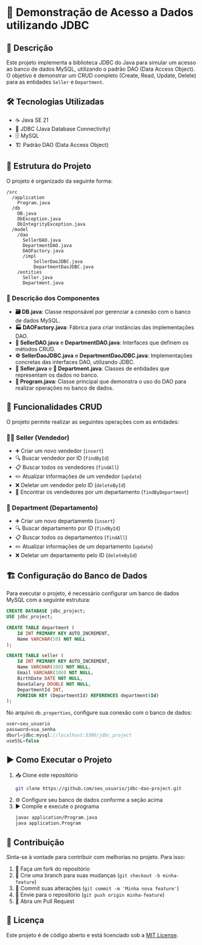 # 🚀 Demonstração de Acesso a Dados utilizando JDBC

## 📌 Descrição
Este projeto implementa a biblioteca JDBC do Java para simular um acesso ao banco de dados MySQL, utilizando o padrão DAO (Data Access Object). O objetivo é demonstrar um CRUD completo (Create, Read, Update, Delete) para as entidades `Seller` e `Department`.

## 🛠 Tecnologias Utilizadas
- ☕ Java SE 21
- 🔌 JDBC (Java Database Connectivity)
- 🗄️ MySQL
- 🏗️ Padrão DAO (Data Access Object)

## 📂 Estrutura do Projeto
O projeto é organizado da seguinte forma:

```
/src
  /application
    Program.java
  /db
    DB.java
    DbException.java
    DbIntegrityException.java
  /model
    /dao
      SellerDAO.java
      DepartmentDAO.java
      DAOFactory.java
      /impl
          SellerDaoJDBC.java
          DepartmentDaoJDBC.java
    /entities
      Seller.java
      Department.java
```

### 📝 Descrição dos Componentes

- **🗃️ DB.java**: Classe responsável por gerenciar a conexão com o banco de dados MySQL.
- **🏭 DAOFactory.java**: Fábrica para criar instâncias das implementações DAO.
- **📄 SellerDAO.java** e **DepartmentDAO.java**: Interfaces que definem os métodos CRUD.
- **⚙️ SellerDaoJDBC.java** e **DepartmentDaoJDBC.java**: Implementações concretas das interfaces DAO, utilizando JDBC.
- **👤 Seller.java** e **🏢 Department.java**: Classes de entidades que representam os dados no banco.
- **🚀 Program.java**: Classe principal que demonstra o uso do DAO para realizar operações no banco de dados.

## 🔄 Funcionalidades CRUD
O projeto permite realizar as seguintes operações com as entidades:

### 👨‍💼 Seller (Vendedor)
- ➕ Criar um novo vendedor (`insert`)
- 🔍 Buscar vendedor por ID (`findById`)
- 📋 Buscar todos os vendedores (`findAll`)
- ✏️ Atualizar informações de um vendedor (`update`)
- ❌ Deletar um vendedor pelo ID (`deleteById`)
- 🏢 Encontrar os vendedores por um departamento (`findByDepartment`)

### 🏢 Department (Departamento)
- ➕ Criar um novo departamento (`insert`)
- 🔍 Buscar departamento por ID (`findById`)
- 📋 Buscar todos os departamentos (`findAll`)
- ✏️ Atualizar informações de um departamento (`update`)
- ❌ Deletar um departamento pelo ID (`deleteById`)

## 🏗️ Configuração do Banco de Dados

Para executar o projeto, é necessário configurar um banco de dados MySQL com a seguinte estrutura:

```sql
CREATE DATABASE jdbc_project;
USE jdbc_project;

CREATE TABLE department (
    Id INT PRIMARY KEY AUTO_INCREMENT,
    Name VARCHAR(50) NOT NULL
);

CREATE TABLE seller (
    Id INT PRIMARY KEY AUTO_INCREMENT,
    Name VARCHAR(100) NOT NULL,
    Email VARCHAR(100) NOT NULL,
    BirthDate DATE NOT NULL,
    BaseSalary DOUBLE NOT NULL,
    DepartmentId INT,
    FOREIGN KEY (DepartmentId) REFERENCES department(Id)
);
```

No arquivo `db.properties`, configure sua conexão com o banco de dados:

```java
user=seu_usuario
password=sua_senha
dburl=jdbc:mysql://localhost:3306/jdbc_project
useSSL=false
```

## ▶️ Como Executar o Projeto
1. 📥 Clone este repositório
   ```sh
   git clone https://github.com/seu_usuario/jdbc-dao-project.git
   ```
2. ⚙️ Configure seu banco de dados conforme a seção acima
3. ▶️ Compile e execute o programa
   ```sh
   javac application/Program.java
   java application.Program
   ```

## 🤝 Contribuição
Sinta-se à vontade para contribuir com melhorias no projeto. Para isso:
1. 🍴 Faça um fork do repositório
2. 🌿 Crie uma branch para suas mudanças (`git checkout -b minha-feature`)
3. 💾 Commit suas alterações (`git commit -m 'Minha nova feature'`)
4. 🚀 Envie para o repositório (`git push origin minha-feature`)
5. 📩 Abra um Pull Request

## 📜 Licença
Este projeto é de código aberto e está licenciado sob a [MIT License](LICENSE).


